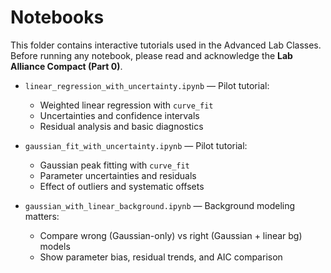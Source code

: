 # Notebooks

This folder contains interactive tutorials used in the Advanced Lab Classes.
Before running any notebook, please read and acknowledge the **Lab Alliance Compact (Part 0)**.

- `linear_regression_with_uncertainty.ipynb` — Pilot tutorial:
  - Weighted linear regression with `curve_fit`
  - Uncertainties and confidence intervals
  - Residual analysis and basic diagnostics

- `gaussian_fit_with_uncertainty.ipynb` — Pilot tutorial:
  - Gaussian peak fitting with `curve_fit`
  - Parameter uncertainties and residuals
  - Effect of outliers and systematic offsets
- `gaussian_with_linear_background.ipynb` — Background modeling matters:
  - Compare wrong (Gaussian-only) vs right (Gaussian + linear bg) models
  - Show parameter bias, residual trends, and AIC comparison
